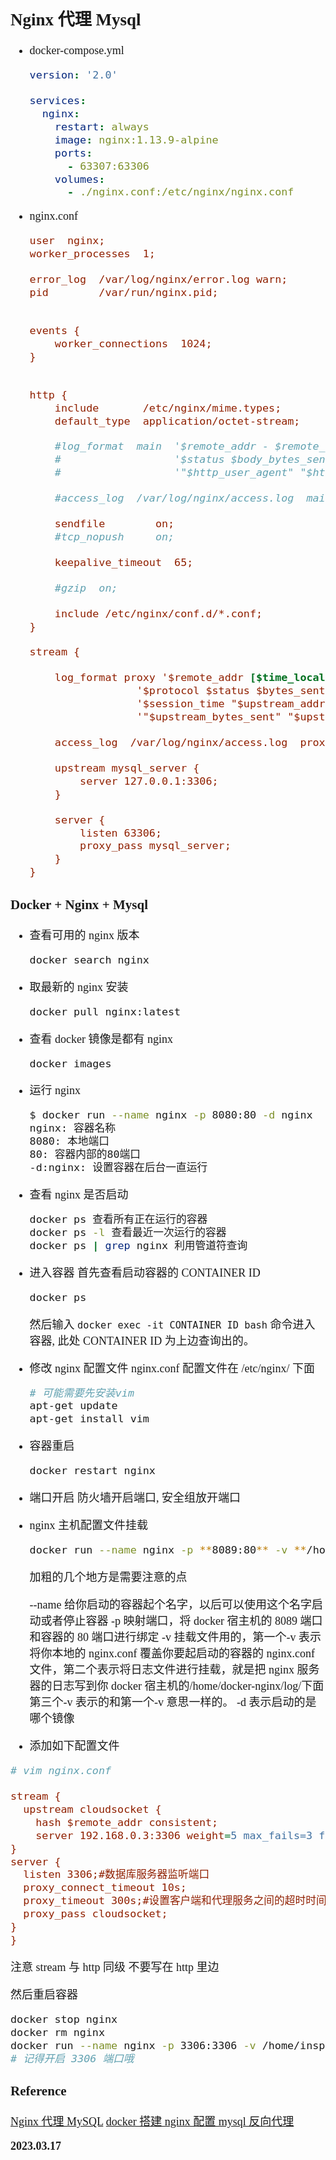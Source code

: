 <font size=4 face='楷体'>

## Nginx 代理 Mysql

- docker-compose.yml

  ```yaml
  version: '2.0'

  services:
    nginx:
      restart: always
      image: nginx:1.13.9-alpine
      ports:
        - 63307:63306
      volumes:
        - ./nginx.conf:/etc/nginx/nginx.conf
  ```

- nginx.conf

  ```ini
  user  nginx;
  worker_processes  1;

  error_log  /var/log/nginx/error.log warn;
  pid        /var/run/nginx.pid;


  events {
      worker_connections  1024;
  }


  http {
      include       /etc/nginx/mime.types;
      default_type  application/octet-stream;

      #log_format  main  '$remote_addr - $remote_user [$time_local] "$request" '
      #                  '$status $body_bytes_sent "$http_referer" '
      #                  '"$http_user_agent" "$http_x_forwarded_for"';

      #access_log  /var/log/nginx/access.log  main;

      sendfile        on;
      #tcp_nopush     on;

      keepalive_timeout  65;

      #gzip  on;

      include /etc/nginx/conf.d/*.conf;
  }

  stream {

      log_format proxy '$remote_addr [$time_local] '
                   '$protocol $status $bytes_sent $bytes_received '
                   '$session_time "$upstream_addr" '
                   '"$upstream_bytes_sent" "$upstream_bytes_received" "$upstream_connect_time"';

      access_log  /var/log/nginx/access.log  proxy;

      upstream mysql_server {
          server 127.0.0.1:3306;
      }

      server {
          listen 63306;
          proxy_pass mysql_server;
      }
  }
  ```

### Docker + Nginx + Mysql

- 查看可用的 nginx 版本
  ```bash
  docker search nginx
  ```
- 取最新的 nginx 安装
  ```bash
  docker pull nginx:latest
  ```
- 查看 docker 镜像是都有 nginx

  ```bash
  docker images
  ```

- 运行 nginx

  ```bash
  $ docker run --name nginx -p 8080:80 -d nginx
  nginx: 容器名称
  8080: 本地端口
  80: 容器内部的80端口
  -d:nginx: 设置容器在后台一直运行
  ```

- 查看 nginx 是否启动
  ```bash
  docker ps 查看所有正在运行的容器
  docker ps -l 查看最近一次运行的容器
  docker ps | grep nginx 利用管道符查询
  ```
- 进入容器
  首先查看启动容器的 CONTAINER ID

  ```bash
  docker ps
  ```

  然后输入 `docker exec -it CONTAINER ID bash` 命令进入容器, 此处 CONTAINER ID 为上边查询出的。

- 修改 nginx 配置文件
  nginx.conf 配置文件在 /etc/nginx/ 下面

  ```bash
  # 可能需要先安装vim
  apt-get update
  apt-get install vim
  ```

- 容器重启

  ```bash
  docker restart nginx
  ```

- 端口开启
  防火墙开启端口, 安全组放开端口

- nginx 主机配置文件挂载

  ```bash
  docker run --name nginx -p **8089:80** -v **/home/inspur/docker-nginx/nginx.conf**:/etc/nginx/nginx.conf -v **/home/inspur/docker-nginx/log**:/var/log/nginx -v **/home/inspur/docker-nginx/conf.d/default.conf**:/etc/nginx/conf.d/default.conf -d nginx
  ```

  加粗的几个地方是需要注意的点

  --name 给你启动的容器起个名字，以后可以使用这个名字启动或者停止容器
  -p 映射端口，将 docker 宿主机的 8089 端口和容器的 80 端口进行绑定
  -v 挂载文件用的，第一个-v 表示将你本地的 nginx.conf 覆盖你要起启动的容器的 nginx.conf 文件，第二个表示将日志文件进行挂载，就是把 nginx 服务器的日志写到你 docker 宿主机的/home/docker-nginx/log/下面
  第三个-v 表示的和第一个-v 意思一样的。
  -d 表示启动的是哪个镜像

- 添加如下配置文件

```ini
# vim nginx.conf

stream {
  upstream cloudsocket {
    hash $remote_addr consistent;
    server 192.168.0.3:3306 weight=5 max_fails=3 fail_timeout=30s;
}
server {
  listen 3306;#数据库服务器监听端口
  proxy_connect_timeout 10s;
  proxy_timeout 300s;#设置客户端和代理服务之间的超时时间，如果 5 分钟内没操作将自动断开。
  proxy_pass cloudsocket;
}
}
```

注意 stream 与 http 同级 不要写在 http 里边

然后重启容器

```bash
docker stop nginx
docker rm nginx
docker run --name nginx -p 3306:3306 -v /home/inspur/docker-nginx/nginx.conf:/etc/nginx/nginx.conf -v /home/inspur/docker-nginx/log:/var/log/nginx -v /home/inspur/docker-nginx/conf.d/default.conf:/etc/nginx/conf.d/default.conf -d nginx
# 记得开启 3306 端口哦
```

### Reference

[Nginx 代理 MySQL](https://blog.csdn.net/jiankunking/article/details/124479507)
[docker 搭建 nginx 配置 mysql 反向代理](https://www.cnblogs.com/pengcool/p/15516433.html)

**2023.03.17**
